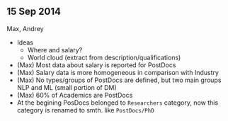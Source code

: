 ## 15 Sep 2014

Max, Andrey

* Ideas
  * Where and salary?
  * World cloud (extract from description/qualifications)
* (Max) Most data about salary is reported for PostDocs
* (Max) Salary data is more homogeneous in comparison with Industry
* (Max) No types/groups of PostDocs are defined, but two main groups NLP and ML (small portion of DM)
* (Max) 60% of Academics are PostDocs
* At the begining PosDocs belonged to `Researchers` category, now this category is renamed to smth. like `PostDocs/PhD`

